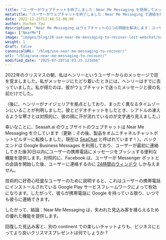 ```yaml
---
title: "ユーザーがウェブチャットを終了しました：Near Me Messaging を使用してメッセージをプッシュしましょう！"
metatitle: "ユーザーがウェブチャットを終了しました：Near Me Messaging で連絡を取りましょう！"
date: 2022-12-25T12:48:52-08:00
author: Xuchen Yao
description: "Near Me Messaging はウェブチャットの1つの問題を解決します：ユーザーが会話を終了した*後でも*、彼らと連絡を取り直すことができます。"
tags: ["NearMe"]
image: "images/blog/28-use-near-me-messaging-to-recover-lost-webchat/near-me-messaging-google-business-messages-recover-webchat.png"
weight: 1
draft: false
canonicalURL: "/blog/use-near-me-messaging-to-recover/"
url: "/blog/use-near-me-messaging-to-recover/"
modified_date: "2025-07-28T16:03:25.123456"
---
```


2022年のクリスマスの朝、私はヘンリーというユーザーからのメッセージで目を覚ましました。私がメッセージにたどり着いたときには、ヘンリーはすでに去っていました。私が得たのは、彼がウェブチャットで送ったメッセージと彼の名前だけでした。

（後に、ヘンリーがナイジェリアを拠点としており、まったく異なるタイムゾーンにいることが判明しました。彼とビデオチャットをしたとき、シアトルの凍えるような寒さとは対照的に、彼の顔に汗が流れているのが文字通り見えました。）

幸いなことに、Seasalt.ai のウェブサイトのウェブチャットは Near Me Messaging を介しています（更新：その後、製品をオムニチャネルチャットボットビルダーに転換しました。現在は [SeaChat](https://chat.seasalt.ai/?utm_source=blog) と呼ばれています！）。バックエンドは Google Business Messages を利用しており、ユーザーが最初に連絡してきた後30日以内にユーザーの携帯電話にメッセージをプッシュする便利な機能を提供します。対照的に、Facebook は、ユーザーが Messenger ボットとの会話を開始した後、ユーザーに連絡するのに [24時間のウィンドウ](https://developers.facebook.com/docs/messenger-platform/policy/policy-overview/) しか与えません。

技術的に好奇心旺盛なユーザーのために説明すると、これはユーザーの携帯電話にインストールされている Google Play サービスフレームワークによって有効になります。したがって、彼らが携帯電話に Google を持っている限り、いつでも彼らに連絡できます。

したがって、結論：Near Me Messaging は、失われた見込み客を捕らえるための優れた機能を提供します。

回復した見込み客と、別の continent での楽しいチャットよりも、ビジネスにとってより良いクリスマスプレゼントは何でしょうか？
